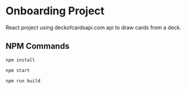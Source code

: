 # Onboarding Project

React project using deckofcardsapi.com api to draw cards from a deck.

## NPM Commands

```
npm install
```

```
npm start
```

```
npm run build
```
